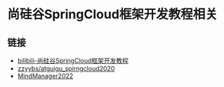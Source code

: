 # 尚硅谷SpringCloud框架开发教程相关

## 链接
- [bilibili-尚硅谷SpringCloud框架开发教程](https://www.bilibili.com/video/BV18E411x7eT)
- [zzyybs/atguigu_spirngcloud2020](https://github.com/zzyybs/atguigu_spirngcloud2020)
- [MindManager2022](https://github.com/xftxyz2001/ways/blob/main/MindManager2022.md)

